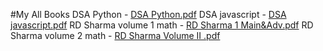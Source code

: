 #My All Books
DSA Python - [DSA Python.pdf](https://github.com/Yashveersoni123/MyBooks.github.io/files/8899282/DSA.Python.pdf)
DSA javascript - [DSA javascript.pdf](https://github.com/Yashveersoni123/MyBooks.github.io/files/8899283/DSA.javascript.pdf)
RD Sharma volume 1 math - [RD Sharma 1 Main&Adv.pdf](https://github.com/Yashveersoni123/MyBooks.github.io/files/8899284/RD.Sharma.1.Main.Adv.pdf)
RD Sharma volume 2 math - [RD Sharma Volume II .pdf](https://github.com/Yashveersoni123/MyBooks.github.io/files/8899285/RD.Sharma.Volume.II.pdf)
